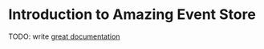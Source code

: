 # Introduction to Amazing Event Store

TODO: write [great documentation](http://jacobian.org/writing/what-to-write/)
